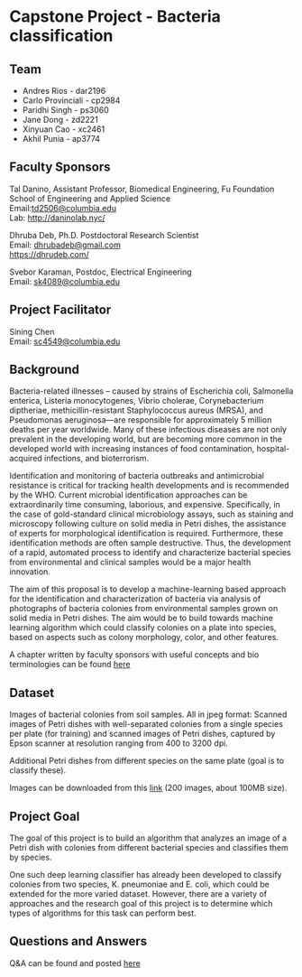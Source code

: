 # Capstone Project - Bacteria classification

## Team
- Andres Rios - dar2196
- Carlo Provinciali	- cp2984
- Paridhi Singh	- ps3060
- Jane Dong	- zd2221
- Xinyuan Cao	- xc2461
- Akhil Punia	- ap3774

## Faculty Sponsors
Tal Danino, Assistant Professor, Biomedical Engineering, Fu Foundation School of Engineering and Applied Science <br>
Email:td2506@columbia.edu <br>
Lab: http://daninolab.nyc/

Dhruba Deb, Ph.D. Postdoctoral Research Scientist <br>
Email: dhrubadeb@gmail.com <br>
https://dhrudeb.com/

Svebor Karaman, Postdoc, Electrical Engineering <br>
Email: sk4089@columbia.edu


## Project Facilitator
Sining Chen <br>
Email: sc4549@columbia.edu

## Background

Bacteria-related illnesses – caused by strains of Escherichia coli, Salmonella enterica, Listeria monocytogenes, Vibrio cholerae, Corynebacterium diptheriae, methicillin-resistant Staphylococcus aureus (MRSA), and Pseudomonas aeruginosa—are responsible for approximately 5 million deaths per year worldwide. Many of these infectious diseases are not only prevalent in the developing world, but are becoming more common in the developed world with increasing instances of food contamination, hospital-acquired infections, and bioterrorism.

Identification and monitoring of bacteria outbreaks and antimicrobial resistance is critical for tracking health developments and is recommended by the WHO. Current microbial identification approaches can be extraordinarily time consuming, laborious, and expensive. Specifically, in the case of gold-standard clinical microbiology assays, such as staining and microscopy following culture on solid media in Petri dishes, the assistance of experts for morphological identification is required. Furthermore, these identification methods are often sample destructive. Thus, the development of a rapid, automated process to identify and characterize bacterial species from environmental and clinical samples would be a major health
innovation. 

The aim of this proposal is to develop a machine-learning based approach for the identification and characterization of bacteria via analysis of photographs of bacteria colonies from environmental samples grown on solid media in Petri dishes. The aim would be to build towards machine learning algorithm which could classify colonies on a plate into species, based on aspects such as colony morphology, color, and other features.

A chapter written by faculty sponsors with useful concepts and bio terminologies can be found [here](https://github.com/deibyrios/bacteria-classification/blob/master/Background%20-%20Domain%20Knowledge/Paper%20on%20Programmable%20Bacteria.pdf)


## Dataset

Images of bacterial colonies from soil samples. All in jpeg format:
Scanned images of Petri dishes with well-separated colonies from a single species per plate (for training) and scanned images of Petri dishes, captured by Epson scanner at resolution ranging from 400 to 3200 dpi.  

Additional Petri dishes from different species on the same plate (goal is to classify these).

Images can be downloaded from this [link](https://drive.google.com/open?id=116Iu8uSJcEYCIJd5cMJmms9B-bvQ5AG4) (200 images, about 100MB size).

## Project Goal 

The goal of this project is to build an algorithm that analyzes an image of a Petri dish
with colonies from different bacterial species and classifies them by species. 

One such deep learning classifier has already been developed to classify colonies from two species, K. pneumoniae and E. coli, which could be extended for the more varied dataset. However, there are a variety of approaches and the research goal of this project is to determine which types of algorithms for this task can perform best.

## Questions and Answers

Q&A can be found and posted [here](https://github.com/deibyrios/bacteria-classification/blob/master/Q%26A.md)
